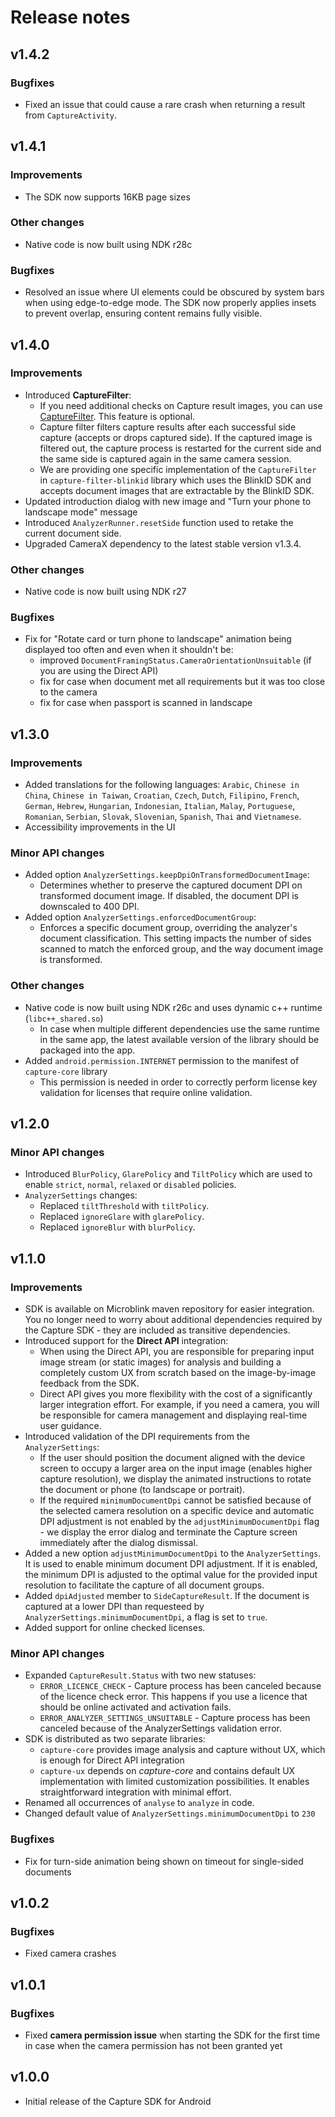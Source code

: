 # Release notes

## v1.4.2

### Bugfixes

- Fixed an issue that could cause a rare crash when returning a result from `CaptureActivity`.

## v1.4.1

### Improvements

- The SDK now supports 16KB page sizes

### Other changes

- Native code is now built using NDK r28c

### Bugfixes

- Resolved an issue where UI elements could be obscured by system bars when using edge-to-edge mode. The SDK now properly applies insets to prevent overlap, ensuring content remains fully visible.

## v1.4.0

### Improvements

- Introduced **CaptureFilter**:
    - If you need additional checks on Capture result images, you can use [CaptureFilter](https://blinkid.github.io/capture-android/capture-ux/com.microblink.capture.analysis/-capture-filter/index.html). This feature is optional.
    - Capture filter filters capture results after each successful side capture (accepts or drops captured side). If the captured image is filtered out, the capture process is restarted for the current side and the same side is captured again in the same camera session.
    - We are providing one specific implementation of the `CaptureFilter` in `capture-filter-blinkid` library which uses the BlinkID SDK and accepts document images that are extractable by the BlinkID SDK.
- Updated introduction dialog with new image and "Turn your phone to landscape mode" message
- Introduced `AnalyzerRunner.resetSide` function used to retake the current document side.
- Upgraded CameraX dependency to the latest stable version v1.3.4.


### Other changes

- Native code is now built using NDK r27

### Bugfixes

- Fix for "Rotate card or turn phone to landscape" animation being displayed too often and even when it shouldn't be:
    - improved `DocumentFramingStatus.CameraOrientationUnsuitable` (if you are using  the Direct API)
    - fix for case when document met all requirements but it was too close to the camera
    - fix for case when passport is scanned in landscape

## v1.3.0

### Improvements

- Added translations for the following languages: `Arabic`, `Chinese in China`, `Chinese in Taiwan`, `Croatian`, `Czech`, `Dutch`, `Filipino`, `French`, `German`, `Hebrew`, `Hungarian`, `Indonesian`, `Italian`, `Malay`, `Portuguese`, `Romanian`, `Serbian`, `Slovak`, `Slovenian`, `Spanish`, `Thai` and `Vietnamese`.
- Accessibility improvements in the UI

### Minor API changes

- Added option `AnalyzerSettings.keepDpiOnTransformedDocumentImage`:
    - Determines whether to preserve the captured document DPI on transformed document image. If disabled, the document DPI is downscaled to 400 DPI.
- Added option `AnalyzerSettings.enforcedDocumentGroup`:
    - Enforces a specific document group, overriding the analyzer's document classification. This setting impacts the number of sides scanned to match the enforced group, and the way document image is transformed.

### Other changes

- Native code is now built using NDK r26c and uses dynamic c++ runtime (`libc++_shared.so`)
    - In case when multiple different dependencies use the same runtime in the same app, the latest available version of the library should be packaged into the app.
- Added `android.permission.INTERNET` permission to the manifest of `capture-core` library
    - This permission is needed in order to correctly perform license key validation for licenses that require online validation.

## v1.2.0

### Minor API changes

- Introduced `BlurPolicy`, `GlarePolicy` and `TiltPolicy` which are used to enable `strict`, `normal`, `relaxed` or `disabled` policies.
- `AnalyzerSettings` changes:
    - Replaced `tiltThreshold` with `tiltPolicy`.
    - Replaced `ignoreGlare` with `glarePolicy`.
    - Replaced `ignoreBlur` with `blurPolicy`.

## v1.1.0

### Improvements

- SDK is available on Microblink maven repository for easier integration. You no longer need to worry about additional dependencies required by the Capture SDK - they are included as transitive dependencies.
- Introduced support for the **Direct API** integration: 
    - When using the Direct API, you are responsible for preparing input image stream (or static images) for analysis and building a completely custom UX from scratch based on the image-by-image feedback from the SDK.
    - Direct API gives you more flexibility with the cost of a significantly larger integration effort. For example, if you need a camera, you will be responsible for camera management and displaying real-time user guidance.
- Introduced validation of the DPI requirements from the `AnalyzerSettings`:
    - If the user should position the document aligned with the device screen to occupy a larger area on the input image (enables higher capture resolution), we display the animated instructions to rotate the document or phone (to landscape or portrait).
    - If the required `minimumDocumentDpi` cannot be satisfied because of the selected camera resolution on a specific device and automatic DPI adjustment is not enabled by the `adjustMinimumDocumentDpi` flag - we display the error dialog and terminate the Capture screen immediately after the dialog dismissal.
- Added a new option `adjustMinimumDocumentDpi` to the `AnalyzerSettings`. It is used to enable minimum document DPI adjustment. If it is enabled, the minimum DPI is adjusted to the optimal value for the provided input resolution to facilitate the capture of all document groups.
- Added `dpiAdjusted` member to `SideCaptureResult`. If the document is captured at a lower DPI than requesteed by `AnalyzerSettings.minimumDocumentDpi`, a flag is set to `true`.
- Added support for online checked licenses.

### Minor API changes

- Expanded `CaptureResult.Status` with two new statuses:
    - `ERROR_LICENCE_CHECK` - Capture process has been canceled because of the licence check error. This happens if you use a licence that should be online activated and activation fails.
    - `ERROR_ANALYZER_SETTINGS_UNSUITABLE` - Capture process has been canceled because of the AnalyzerSettings validation error.
- SDK is distributed as two separate libraries:
    - `capture-core` provides image analysis and capture without UX, which is enough for Direct API integration
    - `capture-ux` depends on *capture-core* and contains default UX implementation with limited customization possibilities. It enables straightforward integration with minimal effort.
- Renamed all occurrences of `analyse` to `analyze` in code.
- Changed default value of `AnalyzerSettings.minimumDocumentDpi` to `230`

### Bugfixes

 - Fix for turn-side animation being shown on timeout for single-sided documents

## v1.0.2

### Bugfixes

- Fixed camera crashes

## v1.0.1

### Bugfixes

- Fixed **camera permission issue** when starting the SDK for the first time in case when the camera permission has not been granted yet


## v1.0.0

- Initial release of the Capture SDK for Android